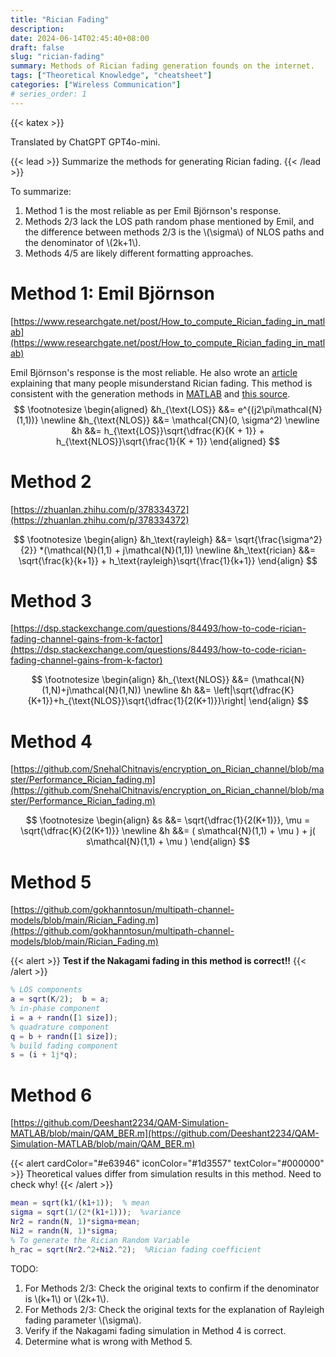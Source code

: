 ```yaml
---
title: "Rician Fading"
description: 
date: 2024-06-14T02:45:40+08:00
draft: false
slug: "rician-fading"
summary: Methods of Rician fading generation founds on the internet.
tags: ["Theoretical Knowledge", "cheatsheet"]
categories: ["Wireless Communication"]
# series_order: 1
---
```

{{< katex >}}

Translated by ChatGPT GPT4o-mini.

{{< lead >}}
Summarize the methods for generating Rician fading.
{{< /lead >}}

To summarize:
1. Method 1 is the most reliable as per Emil Björnson's response.
2. Methods 2/3 lack the LOS path random phase mentioned by Emil, and the difference between methods 2/3 is the \\(\sigma\\) of NLOS paths and the denominator of \\(2k+1\\).
3. Methods 4/5 are likely different formatting approaches.

# Method 1: Emil Björnson
[https://www.researchgate.net/post/How_to_compute_Rician_fading_in_matlab](https://www.researchgate.net/post/How_to_compute_Rician_fading_in_matlab)

Emil Björnson's response is the most reliable. He also wrote an [article](https://ma-mimo.ellintech.se/2020/03/02/rician-fading-a-channel-model-often-misunderstood/) explaining that many people misunderstand Rician fading. This method is consistent with the generation methods in [MATLAB](https://www.mathworks.com/help/comm/ug/fading-channels.html) and [this source](https://web.xidian.edu.cn/bmbai/files/20150129_145929.pdf).
$$
\footnotesize
\begin{aligned}
&h_{\text{LOS}} &&= e^{(j2\pi\mathcal{N}(1,1))} \newline
&h_{\text{NLOS}} &&= \mathcal{CN}(0, \sigma^2) \newline
&h &&= h_{\text{LOS}}\sqrt{\dfrac{K}{K + 1}} + h_{\text{NLOS}}\sqrt{\frac{1}{K + 1}}
\end{aligned}
$$

# Method 2

[https://zhuanlan.zhihu.com/p/378334372](https://zhuanlan.zhihu.com/p/378334372)

$$
\footnotesize
\begin{align}
&h_\text{rayleigh} &&= \sqrt{\frac{\sigma^2}{2}} *(\mathcal{N}(1,1) + j\mathcal{N}(1,1)) \newline
&h_\text{rician} &&= \sqrt{\frac{k}{k+1}} + h_\text{rayleigh}\sqrt{\frac{1}{k+1}}
\end{align}
$$

# Method 3
[https://dsp.stackexchange.com/questions/84493/how-to-code-rician-fading-channel-gains-from-k-factor](https://dsp.stackexchange.com/questions/84493/how-to-code-rician-fading-channel-gains-from-k-factor)

$$
\footnotesize
\begin{align}
&h_{\text{NLOS}} &&= (\mathcal{N}(1,N)+j\mathcal{N}(1,N)) \newline
&h &&= \left|\sqrt{\dfrac{K}{K+1}}+h_{\text{NLOS}}\sqrt{\dfrac{1}{2(K+1)}}\right|
\end{align}
$$

# Method 4

[https://github.com/SnehalChitnavis/encryption_on_Rician_channel/blob/master/Performance_Rician_fading.m](https://github.com/SnehalChitnavis/encryption_on_Rician_channel/blob/master/Performance_Rician_fading.m)

$$
\footnotesize
\begin{align}
&s &&= \sqrt{\dfrac{1}{2(K+1)}}, \mu = \sqrt{\dfrac{K}{2(K+1)}} \newline
&h &&= ( s\mathcal{N}(1,1) + \mu ) + j( s\mathcal{N}(1,1) + \mu )
\end{align}
$$

# Method 5
[https://github.com/gokhanntosun/multipath-channel-models/blob/main/Rician_Fading.m](https://github.com/gokhanntosun/multipath-channel-models/blob/main/Rician_Fading.m)

{{< alert >}}
**Test if the Nakagami fading in this method is correct!!**
{{< /alert >}}

```matlab
% LOS components
a = sqrt(K/2);  b = a;
% in-phase component
i = a + randn([1 size]);
% quadrature component
q = b + randn([1 size]);
% build fading component
s = (i + 1j*q);
```

# Method 6

[https://github.com/Deeshant2234/QAM-Simulation-MATLAB/blob/main/QAM_BER.m](https://github.com/Deeshant2234/QAM-Simulation-MATLAB/blob/main/QAM_BER.m)

{{< alert cardColor="#e63946" iconColor="#1d3557" textColor="#000000" >}}
Theoretical values differ from simulation results in this method. Need to check why!
{{< /alert >}}

```matlab
mean = sqrt(k1/(k1+1));  % mean
sigma = sqrt(1/(2*(k1+1)));  %variance
Nr2 = randn(N, 1)*sigma+mean;
Ni2 = randn(N, 1)*sigma;
% To generate the Rician Random Variable
h_rac = sqrt(Nr2.^2+Ni2.^2);  %Rician fading coefficient
```

TODO:
1. For Methods 2/3: Check the original texts to confirm if the denominator is \\(k+1\\) or \\(2k+1\\).
2. For Methods 2/3: Check the original texts for the explanation of Rayleigh fading parameter \\(\sigma\\).
3. Verify if the Nakagami fading simulation in Method 4 is correct.
4. Determine what is wrong with Method 5.